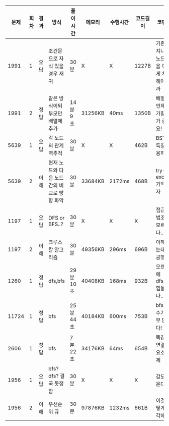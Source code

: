 | 문제  | 회차 | 결과 | 방식                                        | 풀이시간  | 메모리  | 수행시간 | 코드길이 | 코멘트                                     |
| ----- | ---- | ---- | ------------------------------------------- | --------- | ------- | -------- | -------- | ------------------------------------------ |
| 1991  | 1    | 오답 | 조건문으로 자식 있을 경우 재귀              | 30분      | X       | X        | 1227B    | 기존의 지나간 노드들을 어떻게 처리해야할까 |
| 1991  | 2    | 정답 | 같은 방식이되 부모만 배열에 추가            | 14분 9초  | 31256KB | 40ms     | 1350B    | 배열에 언제 추가할지가 중요!               |
| 5639  | 1    | 오답 | 각 노드의 관계 역추적                       | 30분      | X       | X        | 462B     | BST의 특징 활용하                          |
| 5639  | 2    | 이해 | 현재 노드와 다음 노드간의 비교로 방 향 파악 | 30분      | 33684KB | 2172ms   | 468B     | try-except 기억하자                        |
| 1197  | 1    | 오답 | DFS or BFS..?                               | 30분      | X       | X        | X        | 접근 방법조차 모르겠다..                   |
| 1197  | 2    | 이해 | 크루스칼 알고리즘                           | 30분      | 49356KB | 296ms    | 696B     | 이해하는데 성공했다!                       |
| 1260  | 1    | 정답 | dfs,bfs                                     | 29분 10초 | 40408KB | 168ms    | 932B     | 오랜만에 dfs,bfs 힘들다..                  |
| 11724 | 1    | 정답 | bfs                                         | 25분 44초 | 40184KB | 600ms    | 753B     | bfs 실수가 너무 많다!                      |
| 2606  | 1    | 정답 | bfs                                         | 7분22초   | 34176KB | 64ms     | 654B     | 똑같은 연결된 요소 문제                    |
| 1956  | 1    | 오답 | bfs? dfs? 결국 못정함                       | 30분      | X       | X        | X        | 감도 안온다..                              |
| 1956  | 2    | 이해 | 우선순위 큐                                 | 30분      | 97876KB | 1232ms   | 661B     | 이걸 어떻게생각해                          |

